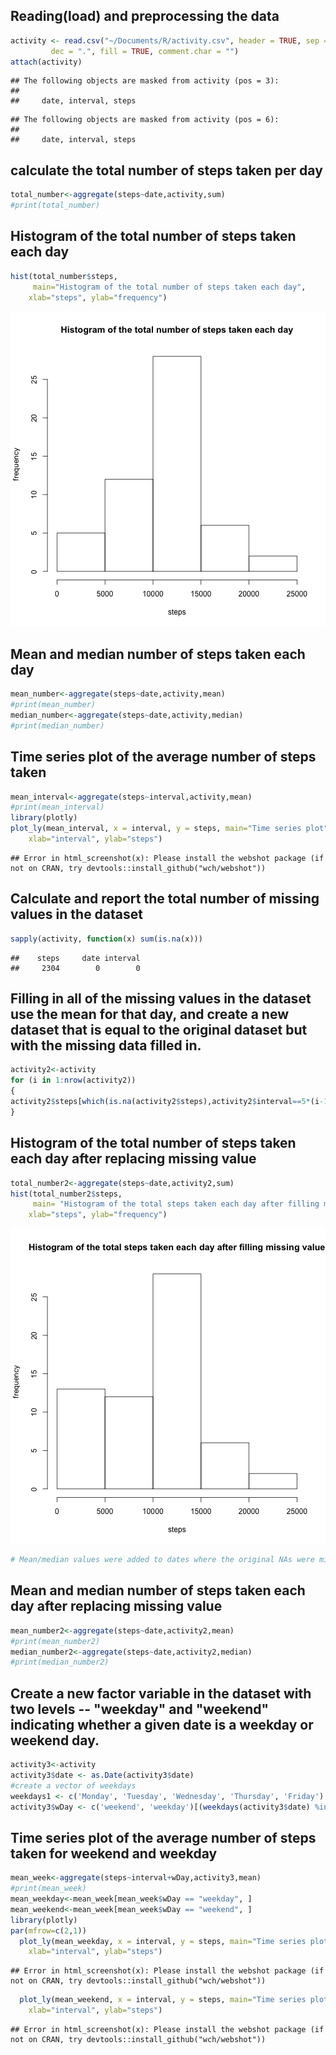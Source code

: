 

## Reading(load) and preprocessing the data

```r
activity <- read.csv("~/Documents/R/activity.csv", header = TRUE, sep = ",", quote = "\"",
         dec = ".", fill = TRUE, comment.char = "")
attach(activity)
```

```
## The following objects are masked from activity (pos = 3):
## 
##     date, interval, steps
```

```
## The following objects are masked from activity (pos = 6):
## 
##     date, interval, steps
```
## calculate the total number of steps taken per day

```r
total_number<-aggregate(steps~date,activity,sum)
#print(total_number)
```

## Histogram of the total number of steps taken each day

```r
hist(total_number$steps,
     main="Histogram of the total number of steps taken each day", 
  	xlab="steps", ylab="frequency") 
```

![plot of chunk unnamed-chunk-2](figure/unnamed-chunk-2-1.png)
## Mean and median number of steps taken each day


```r
mean_number<-aggregate(steps~date,activity,mean)
#print(mean_number)
median_number<-aggregate(steps~date,activity,median)
#print(median_number)
```

## Time series plot of the average number of steps taken

```r
mean_interval<-aggregate(steps~interval,activity,mean)
#print(mean_interval)
library(plotly)
plot_ly(mean_interval, x = interval, y = steps, main="Time series plot",
  	xlab="interval", ylab="steps")  
```

```
## Error in html_screenshot(x): Please install the webshot package (if not on CRAN, try devtools::install_github("wch/webshot"))
```

## Calculate and report the total number of missing values in the dataset 

```r
sapply(activity, function(x) sum(is.na(x)))
```

```
##    steps     date interval 
##     2304        0        0
```
## Filling in all of the missing values in the dataset use the mean for that day, and create a new dataset that is equal to the original dataset but with the missing data filled in.

```r
activity2<-activity
for (i in 1:nrow(activity2))
{
activity2$steps[which(is.na(activity2$steps),activity2$interval==5*(i-1))]<- mean(activity$steps[activity$interval==5*(i-1)], na.rm = TRUE)
}
```
## Histogram of the total number of steps taken each day after replacing missing value

```r
total_number2<-aggregate(steps~date,activity2,sum)
hist(total_number2$steps,
     main= "Histogram of the total steps taken each day after filling missing value", 
  	xlab="steps", ylab="frequency")  
```

![plot of chunk unnamed-chunk-6](figure/unnamed-chunk-6-1.png)

```r
# Mean/median values were added to dates where the original NAs were missing, other date's mean/median values stay the same. After imputing missing data, the estimates of the total daily number of steps have a higher frequency at lower steps
```
## Mean and median number of steps taken each day after replacing missing value


```r
mean_number2<-aggregate(steps~date,activity2,mean)
#print(mean_number2)
median_number2<-aggregate(steps~date,activity2,median)
#print(median_number2)
```
## Create a new factor variable in the dataset with two levels -- "weekday" and "weekend" indicating whether a given date is a weekday or weekend day.

```r
activity3<-activity
activity3$date <- as.Date(activity3$date)
#create a vector of weekdays
weekdays1 <- c('Monday', 'Tuesday', 'Wednesday', 'Thursday', 'Friday')
activity3$wDay <- c('weekend', 'weekday')[(weekdays(activity3$date) %in% weekdays1)+1L]
```
## Time series plot of the average number of steps taken for weekend and weekday

```r
mean_week<-aggregate(steps~interval+wDay,activity3,mean)
#print(mean_week)
mean_weekday<-mean_week[mean_week$wDay == "weekday", ]
mean_weekend<-mean_week[mean_week$wDay == "weekend", ]
library(plotly)
par(mfrow=c(2,1))
  plot_ly(mean_weekday, x = interval, y = steps, main="Time series plot for weekday",
  	xlab="interval", ylab="steps")
```

```
## Error in html_screenshot(x): Please install the webshot package (if not on CRAN, try devtools::install_github("wch/webshot"))
```

```r
  plot_ly(mean_weekend, x = interval, y = steps, main="Time series plot for weekend",
  	xlab="interval", ylab="steps")
```

```
## Error in html_screenshot(x): Please install the webshot package (if not on CRAN, try devtools::install_github("wch/webshot"))
```
